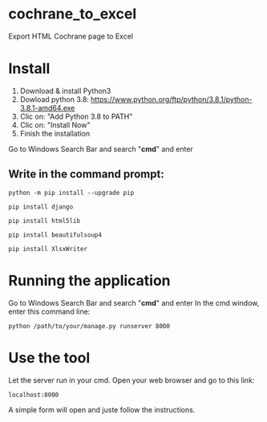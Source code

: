 # cochrane_to_excel
Export HTML Cochrane page to Excel

# Install
1. Download & install Python3
2. Dowload python 3.8:     https://www.python.org/ftp/python/3.8.1/python-3.8.1-amd64.exe
3. Clic on:                 "Add Python 3.8 to PATH"
4. Clic on:                 "Install Now"
5. Finish the installation

Go to Windows Search Bar and search "**cmd**" and enter

## Write in the command prompt:
```
python -m pip install --upgrade pip
```
```
pip install django 
```
```
pip install html5lib
```
```
pip install beautifulsoup4
```
```
pip install XlsxWriter
```
# Running the application
Go to Windows Search Bar and search "**cmd**" and enter
In the cmd window, enter this command line:
```
python /path/to/your/manage.py runserver 8000
```

# Use the tool
Let the server run in your cmd.
Open your web browser and go to this link: 
```
localhost:8000
```
A simple form will open and juste follow the instructions.
